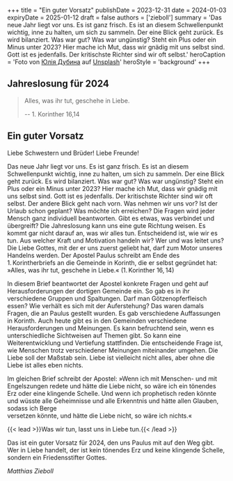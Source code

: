 +++
title = "Ein guter Vorsatz"
publishDate = 2023-12-31
date = 2024-01-03
expiryDate = 2025-01-12
draft = false
authors = ['zieboll']
summary = 'Das neue Jahr liegt vor uns. Es ist ganz frisch. Es ist an diesem Schwellenpunkt wichtig, inne zu halten, um sich zu sammeln. Der eine Blick geht zurück. Es wird bilanziert. Was war gut? Was war ungünstig? Steht ein Plus oder ein Minus unter 2023? Hier mache ich Mut, dass wir gnädig mit uns selbst sind. Gott ist es jedenfalls. Der kritischste Richter sind wir oft selbst.'
heroCaption = 'Foto von [Юлія Дубина](https://unsplash.com/@yulia_dubyna?utm_content=creditCopyText&utm_medium=referral&utm_source=unsplash) auf [Unsplash](https://unsplash.com/photos/woman-in-gray-long-sleeve-shirt-holding-yellow-fruit-6C_XfszlnWw)'
heroStyle = 'background'
+++

## Jahreslosung für 2024

> Alles, was ihr tut, geschehe in Liebe.
>
> -- 1. Korinther 16,14

## Ein guter Vorsatz

Liebe Schwestern und Brüder! Liebe Freunde!

Das neue Jahr liegt vor uns. Es ist ganz frisch. Es ist an diesem Schwellenpunkt wichtig,
inne zu halten, um sich zu sammeln. Der eine Blick geht zurück. Es wird bilanziert. Was war
gut? Was war ungünstig? Steht ein Plus oder ein Minus unter 2023? Hier mache ich Mut,
dass wir gnädig mit uns selbst sind. Gott ist es jedenfalls. Der kritischste Richter sind wir oft
selbst.
Der andere Blick geht nach vorn. Was nehmen wir uns vor? Ist der Urlaub schon
geplant? Was möchte ich erreichen? Die Fragen wird jeder Mensch ganz individuell
beantworten.
Gibt es etwas, was verbindet und übergreift? Die Jahreslosung kann uns eine
gute Richtung weisen. Es kommt gar nicht darauf an, was wir alles tun. Entscheidend ist, wie
wir es tun. Aus welcher Kraft und Motivation handeln wir? Wer und was leitet uns? Die Liebe
Gottes, mit der er uns zuerst geliebt hat, darf zum Motor unseres Handelns werden. Der
Apostel Paulus schreibt am Ende des <span style="white-space:nowrap">1.&thinsp;Korintherbriefs</span> an die Gemeinde in Korinth, die er
selbst gegründet hat: »Alles, was
ihr tut, geschehe in Liebe.« (<span style="white-space:nowrap">1.&thinsp;Korinther 16,&thinsp;14</span>)

In diesem Brief beantwortet der Apostel konkrete Fragen und geht auf Herausforderungen der dortigen
Gemeinde ein. So gab es in ihr verschiedene Gruppen und Spaltungen. Darf man
Götzenopferfleisch essen? Wie verhält es sich mit der Auferstehung? Das waren damals
Fragen, die an Paulus gestellt wurden. Es gab verschiedene Auffassungen in Korinth. Auch
heute gibt es in den Gemeinden verschiedene Herausforderungen und Meinungen. Es kann
befruchtend sein, wenn es unterschiedliche Sichtweisen auf Themen gibt. So kann eine
Weiterentwicklung und Vertiefung stattfinden. Die entscheidende Frage ist, wie Menschen
trotz verschiedener Meinungen miteinander umgehen. Die Liebe soll der Maßstab sein.
Liebe ist vielleicht nicht alles, aber ohne die Liebe ist alles eben nichts.

Im gleichen Brief schreibt der Apostel:
»Wenn ich mit Menschen- und mit Engelszungen redete und hätte die Liebe nicht, so wäre
ich ein tönendes Erz oder eine klingende Schelle. Und wenn ich prophetisch reden könnte	
und wüsste alle Geheimnisse und alle Erkenntnis und hätte allen Glauben, sodass ich Berge	
versetzen könnte, und hätte die Liebe nicht, so wäre ich nichts.«
	
{{< lead >}}Was wir tun, lasst uns in Liebe tun.{{< /lead >}}

Das ist ein guter Vorsatz für 2024, den uns Paulus mit
auf den Weg gibt. Wer in Liebe handelt, der ist kein tönendes Erz und keine klingende
Schelle, sondern ein Friedensstifter Gottes.

_Matthias Zieboll_